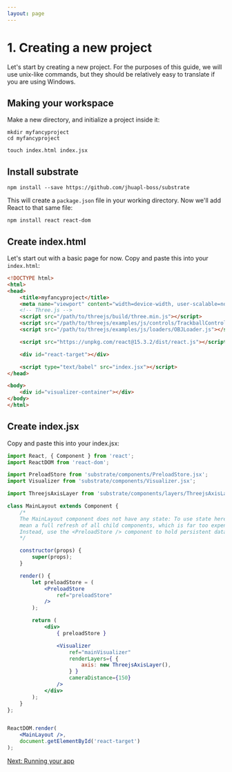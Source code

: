 ```yaml
---
layout: page
---
```


# 1. Creating a new project
Let's start by creating a new project. For the purposes of this guide, we will use unix-like commands, but they should be relatively easy to translate if you are using Windows.

## Making your workspace
Make a new directory, and initialize a project inside it:

```
mkdir myfancyproject
cd myfancyproject

touch index.html index.jsx
```

## Install substrate
```
npm install --save https://github.com/jhuapl-boss/substrate
```

This will create a `package.json` file in your working directory. Now we'll add React to that same file:

```
npm install react react-dom
```

## Create index.html
Let's start out with a basic page for now. Copy and paste this into your `index.html`:

```html
<!DOCTYPE html>
<html>
<head>
    <title>myfancyproject</title>
    <meta name="viewport" content="width=device-width, user-scalable=no, minimum-scale=1.0, maximum-scale=1.0">
    <!-- Three.js -->
    <script src="/path/to/threejs/build/three.min.js"></script>
    <script src="/path/to/threejs/examples/js/controls/TrackballControls.js"></script>
    <script src="/path/to/threejs/examples/js/loaders/OBJLoader.js"></script>

    <script src="https://unpkg.com/react@15.3.2/dist/react.js"></script>

    <div id="react-target"></div>

    <script type="text/babel" src="index.jsx"></script>
</head>

<body>
    <div id="visualizer-container"></div>
</body>
</html>

```

## Create index.jsx

Copy and paste this into your index.jsx:

```jsx
import React, { Component } from 'react';
import ReactDOM from 'react-dom';

import PreloadStore from 'substrate/components/PreloadStore.jsx';
import Visualizer from 'substrate/components/Visualizer.jsx';

import ThreejsAxisLayer from 'substrate/components/layers/ThreejsAxisLayer.jsx';

class MainLayout extends Component {
    /*
    The MainLayout component does not have any state: To use state here would
    mean a full refresh of all child components, which is far too expensive.
    Instead, use the <PreloadStore /> component to hold persistent data.
    */

    constructor(props) {
        super(props);
    }

    render() {
        let preloadStore = (
            <PreloadStore
                ref="preloadStore"
            />
        );

        return (
            <div>
                { preloadStore }

                <Visualizer
                    ref="mainVisualizer"
                    renderLayers={ {
                        axis: new ThreejsAxisLayer(),
                    } }
                    cameraDistance={150}
                />
            </div>
        );
    }
};


ReactDOM.render(
    <MainLayout />,
    document.getElementById('react-target')
);
```

[Next: Running your app](2)
